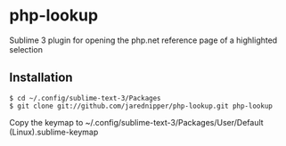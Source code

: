 php-lookup
==========

Sublime 3 plugin for opening the php.net reference page of a highlighted selection

## Installation

	$ cd ~/.config/sublime-text-3/Packages
	$ git clone git://github.com/jarednipper/php-lookup.git php-lookup
	
Copy the keymap to ~/.config/sublime-text-3/Packages/User/Default (Linux).sublime-keymap
